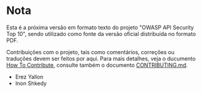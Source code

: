 Nota
======

Esta é a próxima versão em formato texto do projeto "OWASP API Security Top 10",
sendo utilizado como fonte da versão oficial distribuída no formato PDF.

Contribuições com o projeto, tais como comentários, correções ou traduções devem
ser feitos por aqui. Para mais detalhes, veja o ducumento [How To Contribute][1],
consulte também o documento [CONTRIBUTING.md][1].

* Erez Yallon
* Inon Shkedy

[1]: ../../CONTRIBUTING.md